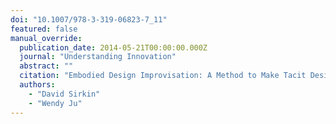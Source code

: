 ```yaml
---
doi: "10.1007/978-3-319-06823-7_11"
featured: false
manual_override:
  publication_date: 2014-05-21T00:00:00.000Z
  journal: "Understanding Innovation"
  abstract: ""
  citation: "Embodied Design Improvisation: A Method to Make Tacit Design Knowledge Explicit and Usable (2014)"
  authors:
    - "David Sirkin"
    - "Wendy Ju"
---
```


<!-- You can add additional content about this publication here if needed -->

